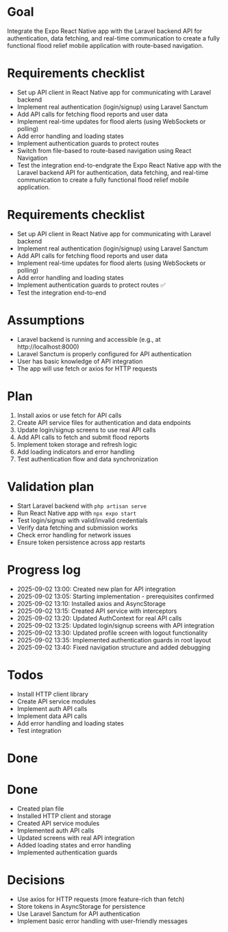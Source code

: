 # Goal
Integrate the Expo React Native app with the Laravel backend API for authentication, data fetching, and real-time communication to create a fully functional flood relief mobile application with route-based navigation.

# Requirements checklist
- Set up API client in React Native app for communicating with Laravel backend
- Implement real authentication (login/signup) using Laravel Sanctum
- Add API calls for fetching flood reports and user data
- Implement real-time updates for flood alerts (using WebSockets or polling)
- Add error handling and loading states
- Implement authentication guards to protect routes
- Switch from file-based to route-based navigation using React Navigation
- Test the integration end-to-endgrate the Expo React Native app with the Laravel backend API for authentication, data fetching, and real-time communication to create a fully functional flood relief mobile application.

# Requirements checklist
- Set up API client in React Native app for communicating with Laravel backend
- Implement real authentication (login/signup) using Laravel Sanctum
- Add API calls for fetching flood reports and user data
- Implement real-time updates for flood alerts (using WebSockets or polling)
- Add error handling and loading states
- Implement authentication guards to protect routes ✅
- Test the integration end-to-end

# Assumptions
- Laravel backend is running and accessible (e.g., at http://localhost:8000)
- Laravel Sanctum is properly configured for API authentication
- User has basic knowledge of API integration
- The app will use fetch or axios for HTTP requests

# Plan
1. Install axios or use fetch for API calls
2. Create API service files for authentication and data endpoints
3. Update login/signup screens to use real API calls
4. Add API calls to fetch and submit flood reports
5. Implement token storage and refresh logic
6. Add loading indicators and error handling
7. Test authentication flow and data synchronization

# Validation plan
- Start Laravel backend with `php artisan serve`
- Run React Native app with `npx expo start`
- Test login/signup with valid/invalid credentials
- Verify data fetching and submission works
- Check error handling for network issues
- Ensure token persistence across app restarts

# Progress log
- 2025-09-02 13:00: Created new plan for API integration
- 2025-09-02 13:05: Starting implementation - prerequisites confirmed
- 2025-09-02 13:10: Installed axios and AsyncStorage
- 2025-09-02 13:15: Created API service with interceptors
- 2025-09-02 13:20: Updated AuthContext for real API calls
- 2025-09-02 13:25: Updated login/signup screens with API integration
- 2025-09-02 13:30: Updated profile screen with logout functionality
- 2025-09-02 13:35: Implemented authentication guards in root layout
- 2025-09-02 13:40: Fixed navigation structure and added debugging

# Todos
- Install HTTP client library
- Create API service modules
- Implement auth API calls
- Implement data API calls
- Add error handling and loading states
- Test integration

# Done
# Done
- Created plan file
- Installed HTTP client and storage
- Created API service modules
- Implemented auth API calls
- Updated screens with real API integration
- Added loading states and error handling
- Implemented authentication guards

# Decisions
- Use axios for HTTP requests (more feature-rich than fetch)
- Store tokens in AsyncStorage for persistence
- Use Laravel Sanctum for API authentication
- Implement basic error handling with user-friendly messages
